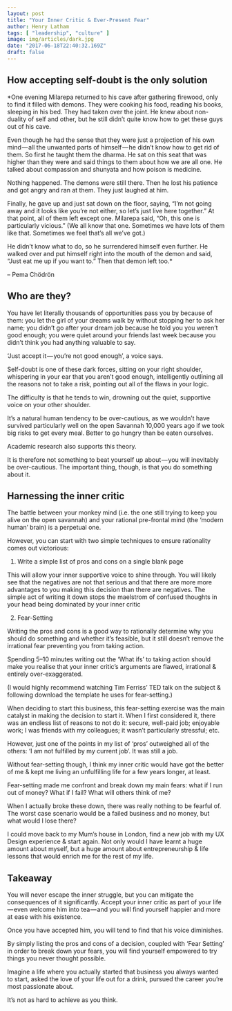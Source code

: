 ```yaml
---
layout: post
title: "Your Inner Critic & Ever-Present Fear"
author: Henry Latham
tags: [ "leadership", "culture" ]
image: img/articles/dark.jpg
date: "2017-06-18T22:40:32.169Z"
draft: false
---
```



## How accepting self-doubt is the only solution

*One evening Milarepa returned to his cave after gathering firewood, only to find it filled with demons. They were cooking his food, reading his books, sleeping in his bed. They had taken over the joint. He knew about non-duality of self and other, but he still didn’t quite know how to get these guys out of his cave.

Even though he had the sense that they were just a projection of his own mind — all the unwanted parts of himself — he didn’t know how to get rid of them. So first he taught them the dharma. He sat on this seat that was higher than they were and said things to them about how we are all one. He talked about compassion and shunyata and how poison is medicine.

Nothing happened. The demons were still there. Then he lost his patience and got angry and ran at them. They just laughed at him.

Finally, he gave up and just sat down on the floor, saying, “I’m not going away and it looks like you’re not either, so let’s just live here together.” At that point, all of them left except one. Milarepa said, “Oh, this one is particularly vicious.” (We all know that one. Sometimes we have lots of them like that. Sometimes we feel that’s all we’ve got.)

He didn’t know what to do, so he surrendered himself even further. He walked over and put himself right into the mouth of the demon and said, “Just eat me up if you want to.” Then that demon left too.*

– Pema Chödrön

## Who are they?

You have let literally thousands of opportunities pass you by because of them: you let the girl of your dreams walk by without stopping her to ask her name; you didn’t go after your dream job because he told you you weren’t good enough; you were quiet around your friends last week because you didn’t think you had anything valuable to say.

‘Just accept it — you’re not good enough’, a voice says.

Self-doubt is one of these dark forces, sitting on your right shoulder, whispering in your ear that you aren’t good enough, intelligently outlining all the reasons not to take a risk, pointing out all of the flaws in your logic.

The difficulty is that he tends to win, drowning out the quiet, supportive voice on your other shoulder.

It’s a natural human tendency to be over-cautious, as we wouldn’t have survived particularly well on the open Savannah 10,000 years ago if we took big risks to get every meal. Better to go hungry than be eaten ourselves.

Academic research also supports this theory.

It is therefore not something to beat yourself up about — you will inevitably be over-cautious. The important thing, though, is that you do something about it.


## Harnessing the inner critic

The battle between your monkey mind (i.e. the one still trying to keep you alive on the open savannah) and your rational pre-frontal mind (the ‘modern human’ brain) is a perpetual one.

However, you can start with two simple techniques to ensure rationality comes out victorious:

1. Write a simple list of pros and cons on a single blank page

This will allow your inner supportive voice to shine through. You will likely see that the negatives are not that serious and that there are more more advantages to you making this decision than there are negatives.
 The simple act of writing it down stops the maelstrom of confused thoughts in your head being dominated by your inner critic

2. Fear-Setting

Writing the pros and cons is a good way to rationally determine why you should do something and whether it’s feasible, but it still doesn’t remove the irrational fear preventing you from taking action.

Spending 5–10 minutes writing out the ‘What ifs’ to taking action should make you realise that your inner critic’s arguments are flawed, irrational & entirely over-exaggerated.

(I would highly recommend watching Tim Ferriss’ TED talk on the subject & following download the template he uses for fear-setting.)

When deciding to start this business, this fear-setting exercise was the main catalyst in making the decision to start it. When I first considered it, there was an endless list of reasons to not do it: secure, well-paid job; enjoyable work; I was friends with my colleagues; it wasn’t particularly stressful; etc.

However, just one of the points in my list of ‘pros’ outweighed all of the others: ‘I am not fulfilled by my current job’. It was still a job.

Without fear-setting though, I think my inner critic would have got the better of me & kept me living an unfulfilling life for a few years longer, at least.

Fear-setting made me confront and break down my main fears: what if I run out of money? What if I fail? What will others think of me?

When I actually broke these down, there was really nothing to be fearful of. The worst case scenario would be a failed business and no money, but what would I lose there?

I could move back to my Mum’s house in London, find a new job with my UX Design experience & start again. Not only would I have learnt a huge amount about myself, but a huge amount about entrepreneurship & life lessons that would enrich me for the rest of my life.


## Takeaway

You will never escape the inner struggle, but you can mitigate the consequences of it significantly. Accept your inner critic as part of your life — even welcome him into tea — and you will find yourself happier and more at ease with his existence.

Once you have accepted him, you will tend to find that his voice diminishes.

By simply listing the pros and cons of a decision, coupled with ‘Fear Setting’ in order to break down your fears, you will find yourself empowered to try things you never thought possible.

Imagine a life where you actually started that business you always wanted to start, asked the love of your life out for a drink, pursued the career you’re most passionate about.

It’s not as hard to achieve as you think.
